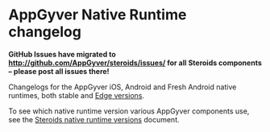 AppGyver Native Runtime changelog
=================================

**GitHub Issues have migrated to http://github.com/AppGyver/steroids/issues/ for all Steroids components – please post all issues there!**

Changelogs for the AppGyver iOS, Android and Fresh Android native runtimes, both stable and [Edge versions](https://academy.appgyver.com/categories/2-tooling/contents/86-native-runtime-edge-versions).

To see which native runtime version various AppGyver components use, see the [Steroids native runtime versions](https://github.com/AppGyver/scanner/blob/master/runtime-versions.md) document.
